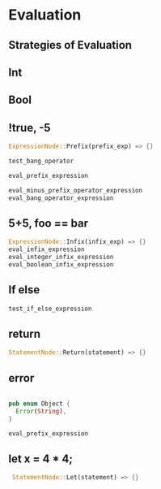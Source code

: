 # Evaluation

## Strategies of Evaluation

## Int

## Bool

## !true, -5

```rs
ExpressionNode::Prefix(prefix_exp) => {}

test_bang_operator

eval_prefix_expression

eval_minus_prefix_operator_expression
eval_bang_operator_expression
```

## 5+5, foo == bar

```rs
ExpressionNode::Infix(infix_exp) => {}
eval_infix_expression
eval_integer_infix_expression
eval_boolean_infix_expression
```

## If else

```rs
test_if_else_expression
```

## return

```rs
StatementNode::Return(statement) => {}
```

## error

```rs

pub enum Object {
  Error(String),
}

eval_prefix_expression
```

## let x = 4 \* 4;

```rs
 StatementNode::Let(statement) => {}
```
